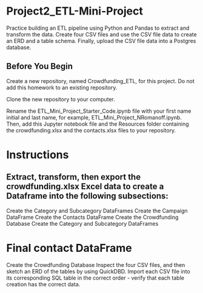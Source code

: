 # Project2_ETL-Mini-Project

Practice building an ETL pipeline using Python and Pandas to extract and transform the data.
Create four CSV files and use the CSV file data to create an ERD and a table schema. Finally, upload the CSV file data into a Postgres database.

## Before You Begin
Create a new repository, named Crowdfunding_ETL, for this project. Do not add this homework to an existing repository.

Clone the new repository to your computer.

Rename the ETL_Mini_Project_Starter_Code.ipynb file with your first name initial and last name, for example, ETL_Mini_Project_NRomanoff.ipynb. Then, add this Jupyter notebook file and the Resources folder containing the crowdfunding.xlsx and the contacts.xlsx files to your repository.

# Instructions

## Extract, transform, then export the crowdfunding.xlsx Excel data to create a Dataframe into the following subsections:

 Create the Category and Subcategory DataFrames
 Create the Campaign DataFrame
 Create the Contacts DataFrame
 Create the Crowdfunding Database
 Create the Category and Subcategory DataFrames

# Final contact DataFrame
Create the Crowdfunding Database
Inspect the four CSV files, and then sketch an ERD of the tables by using QuickDBD.
Import each CSV file into its corresponding SQL table in the correct order - verify that each table creation has the correct data.

